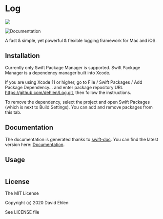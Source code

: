 # Log
<img src="https://img.shields.io/badge/supports-Swift%20Package%20Manager-green.svg">

![Documentation](https://github.com/dehlen/Log/workflows/Documentation/badge.svg)

A fast & simple, yet powerful & flexible logging framework for Mac and iOS.

## Installation

Currently only Swift Package Manager is supported. 
Swift Package Manager is a dependency manager built into Xcode.

If you are using Xcode 11 or higher, go to File / Swift Packages / Add Package Dependency... and enter package repository URL https://github.com/dehlen/Log.git, then follow the instructions.

To remove the dependency, select the project and open Swift Packages (which is next to Build Settings). You can add and remove packages from this tab.

## Documentation
The documentation is generated thanks to [swift-doc](https://github.com/SwiftDocOrg/swift-doc).
You can find the latest version here: [Documentation](./Documentation).

## Usage
```swift

```

## License
The MIT License

Copyright (c) 2020 David Ehlen

See LICENSE file

